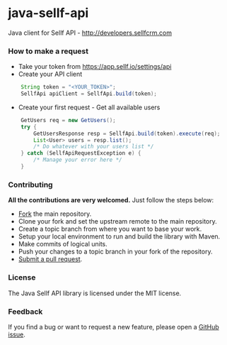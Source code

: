 # java-sellf-api
Java client for Sellf API - http://developers.sellfcrm.com

### How to make a request

* Take your token from https://app.sellf.io/settings/api
* Create your API client
```java
	String token = "<YOUR_TOKEN>";
	SellfApi apiClient = SellfApi.build(token);
```
* Create your first request - Get all available users
```java
	GetUsers req = new GetUsers();
	try {
		GetUsersResponse resp = SellfApi.build(token).execute(req);
		List<User> users = resp.list();
		/* Do whatever with your users list */
	} catch (SellfApiRequestException e) {
		/* Manage your error here */
	}
```

### Contributing

__All the contributions are very welcomed.__
Just follow the steps below:
- [Fork](https://help.github.com/articles/fork-a-repo/) the main repository. 
- Clone your fork and set the upstream remote to the main repository.
- Create a topic branch from where you want to base your work.
- Setup your local environment to run and build the library with Maven.
- Make commits of logical units.
- Push your changes to a topic branch in your fork of the repository.
- [Submit a pull request](https://help.github.com/articles/about-pull-requests/).

### License

The Java Sellf API library is licensed under the MIT license.

### Feedback

If you find a bug or want to request a new feature, please open a [GitHub issue](https://github.com/agiove/java-sellf-api/issues).